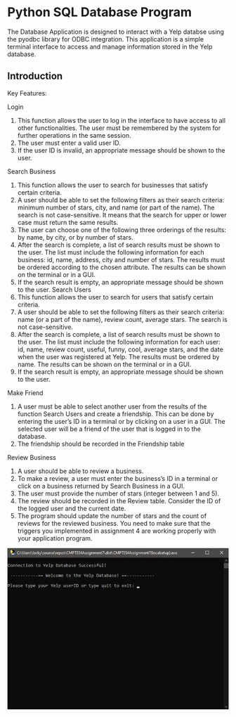 # Python SQL Database Program
The Database Application is designed to interact with a Yelp databse using the pyodbc library for ODBC integration. This application is a simple terminal interface to access and manage information stored in the Yelp database.

**Introduction**
---
Key Features:

Login
1. This function allows the user to log in the interface to have access to all other
functionalities. The user must be remembered by the system for further operations in the
same session.
2. The user must enter a valid user ID.
3. If the user ID is invalid, an appropriate message should be shown to the user.
   
Search Business
1. This function allows the user to search for businesses that satisfy certain criteria.
2. A user should be able to set the following filters as their search criteria: minimum number
of stars, city, and name (or part of the name). The search is not case-sensitive. It means that
the search for upper or lower case must return the same results.
3. The user can choose one of the following three orderings of the results: by name, by city,
or by number of stars.
4. After the search is complete, a list of search results must be shown to the user. The list
must include the following information for each business: id, name, address, city and
number of stars. The results must be ordered according to the chosen attribute. The results
can be shown on the terminal or in a GUI.
5. If the search result is empty, an appropriate message should be shown to the user.
Search Users
6. This function allows the user to search for users that satisfy certain criteria.
7. A user should be able to set the following filters as their search criteria: name (or a part of
the name), review count, average stars. The search is not case-sensitive.
8. After the search is complete, a list of search results must be shown to the user. The list
must include the following information for each user: id, name, review count, useful,
funny, cool, average stars, and the date when the user was registered at Yelp. The results
must be ordered by name. The results can be shown on the terminal or in a GUI.
9. If the search result is empty, an appropriate message should be shown to the user.
    
Make Friend
1. A user must be able to select another user from the results of the function Search Users and
create a friendship. This can be done by entering the user’s ID in a terminal or by clicking
on a user in a GUI. The selected user will be a friend of the user that is logged in to the
database.
2. The friendship should be recorded in the Friendship table

Review Business
1. A user should be able to review a business.
2. To make a review, a user must enter the business’s ID in a terminal or click on a business
returned by Search Business in a GUI.
3. The user must provide the number of stars (integer between 1 and 5).
4. The review should be recorded in the Review table. Consider the ID of the logged user and
the current date.
5. The program should update the number of stars and the count of reviews for the reviewed
business. You need to make sure that the triggers you implemented in assignment 4 are
working properly with your application program.

![image](https://github.com/JwL-01/Python-SQL-Database-Program/blob/main/login.jpg)
